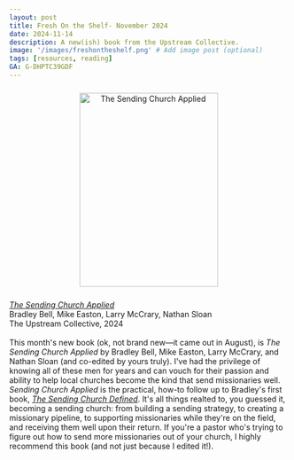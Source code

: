 ```yaml
---
layout: post
title: Fresh On the Shelf- November 2024
date: 2024-11-14
description: A new(ish) book from the Upstream Collective.
image: '/images/freshontheshelf.png' # Add image post (optional)
tags: [resources, reading]
GA: G-DHPTC39GDF
---
```

<p align="center">
<a href="https://amzn.to/4fXo8xQ" target="blank"><img src="meredithcook.github.io/images/sendingchurchapplied.jpg" alt="The Sending Church Applied" style="width:250px;height:350px;padding:10px" align="center"></a><p>
  <a href= "https://amzn.to/4fXo8xQ" target= "blank"><i>The Sending Church Applied</i></a>
  <br>Bradley Bell, Mike Easton, Larry McCrary, Nathan Sloan
  <br>The Upstream Collective, 2024
  <br>
  <br>This month's new book (ok, not brand new—it came out in August), is <i>The Sending Church Applied</i> by Bradley Bell, Mike Easton, Larry McCrary, and Nathan Sloan (and co-edited by yours truly). I've had the privilege of knowing all of these men for years and can vouch for their passion and ability to help local churches become the kind that send missionaries well. <i>Sending Church Applied</i> is the practical, how-to follow up to Bradley's first book, <a href="https://amzn.to/3AYfRun" target="blank"><i>The Sending Church Defined</i></a>. It's all things realted to, you guessed it, becoming a sending church: from building a sending strategy, to creating a missionary pipeline, to supporting missionaries while they're on the field, and receiving them well upon their return. If you're a pastor who's trying to figure out how to send more missionaries out of your church, I highly recommend this book (and not just because I edited it!).

